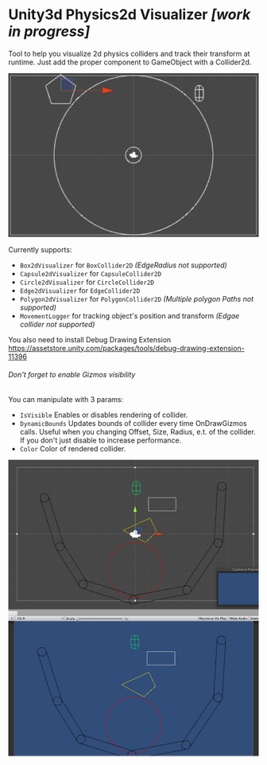 # Unity3d Physics2d Visualizer *[work in progress]*


Tool to help you visualize 2d physics colliders and track their transform at runtime. Just add the proper component to GameObject with a Collider2d.

 ![Screenshot](/Screenshots/MovementLogger.gif)
 
Currently supports:
 * `Box2dVisualizer` for 	`BoxCollider2D` *(EdgeRadius not supported)*
 * `Capsule2dVisualizer` for `CapsuleCollider2D`
 * `Circle2dVisualizer` for `CircleCollider2D`
 * `Edge2dVisualizer` for `EdgeCollider2D`
 * `Polygon2dVisualizer` for `PolygonCollider2D` *(Multiple polygon Paths not supported)* 
 * `MovementLogger` for tracking object's position and transform *(Edgae collider not supported)*

 You also need to install Debug Drawing Extension https://assetstore.unity.com/packages/tools/debug-drawing-extension-11396
 
 ###### Don't forget to enable Gizmos visibility
 
 You can manipulate with 3 params:
  * `IsVisible` Enables or disables rendering of collider.
  * `DynamicBounds` Updates bounds of collider every time OnDrawGizmos calls. Useful when you changing Offset, Size, Radius, e.t. of the collider. If you don't just disable to increase performance.
  * `Color` Color of rendered collider.
  
  ![Screenshot](/Screenshots/Scr1.png)
